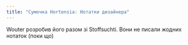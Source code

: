 ```yaml
---
title: "Сумочка Hortensia: Нотатки дизайнера"
---
```


<Fixme>Wouter розробив його разом зі Stoffsuchti. Вони не писали жодних нотаток (поки що)</Fixme>

